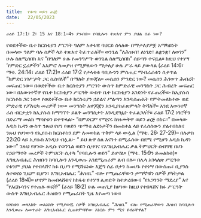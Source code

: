 ```yaml
---
title:  የቁጣ ወይን ጠጅ
date:   22/05/2023
---
```


`ራዕይ 17:1፣ 2፣ 15 እና 18:1–4ን ያንብቡ። የባቢሎን ተጽእኖ ምን ያህል ሰፊ ነው?`

የወደቀችው ቤተ ክርስቲያን ሥርዓት ዓለም አቀፋዊ ባህርይ ስላለው በማታለያዎቿ አማካይነት በመላው ዓለም ባሉ ሰዎች ላይ ተጽእኖ ትፈጥራለች። ወንጌል “ለሕዝብ፣ ለነገድ፣ ለቋንቋ፣ ለወገን” ሁሉ ስለሚሰበክ እና “በዓለም ሁሉ የመንግሥት ወንጌል ስለሚሰበክ” ሰይጣን ተናዷል። ከዚህ የተነሣ ‘የምድር ኗሪዎችን’ አእምሮ ለመያዝ የሚቻለውን ማታለያ ሁሉ ሥራ ላይ ያውላል (ራዕይ 14:6፣ ማቴ. 24:14፣ ራዕይ 17:2)። ራዕይ 17፡2 የታላቂቱ ባቢሎንን ምስጢር ማብራራቱን ሲቀጥል “ከምድር ነገሥታት ጋር ሴስናለች” በማለት ያውጃል። መሴሰን ምንድር ነው? መሴሰን ሕገወጥ ሕብረት መፍጠር ነው። በወደቀችው ቤተ ክርስቲያን ሥርዓት ውስጥ ከምድራዊ መንግስት ጋር ሕብረት መፍጠር ነው። በእውነተኛዋ የቤተ ክርስቲያን ሥርዓት ውስጥ ቤተ ክርስቲያን አንድነት የፈጠረችው ከኢየሱስ ክርስቶስ ጋር ነው። የወደቀችው ቤተ ክርስቲያን ኃይልና ሥልጣን እንዲሰጡአት የምትመለከተው ወደ ምድራዊ የፖለቲካ መሪዎች ነው። መንግስት አዋጆቿን እንዲያስፈጽምላት ትሻለች። እንደ እውነተኛ ራስ ብርታቷን ከኢየሱስ ከማግኘት ይልቅ መንግስታት እንዲደግፏት ትፈልጋለች። ራዕይ 17፡2 ነገሮችን በድራማ መልክ ማሳየቱን ይቀጥላል፡- “በምድርም የሚኖሩ ከዝሙትዋ ወይን ጠጅ ሰከሩ።” በመላው አዲስ ኪዳን ውስጥ ንጹህ የሆነ የወይን ጭማቂ ለድነታችን በመስቀል ላይ የፈሰሰውን ያልተበከለና ንጹህ የሆነውን የኢየሱስ ክርስቶስን ደም ለመወከል ጥቅም ላይ ውሏል (ማቴ. 26፡ 27-29)። በሉቃስ 22፡20 ላይ ኢየሱስ እንዲህ ብሏል፡- “ ይህ ጽዋ ስለ እናንተ በሚፈሰው በደሜ የሚሆን አዲስ ኪዳን ነው።” ንጹህ የሆነው አዲሱ የወንጌል ወይን ሲዛባና የእግዚአብሔር ቃል ትምህርት ሰብዓዊ በሆኑ የኃይማኖት መሪዎች ትምህርት ሲተካ “የባቢሎን ወይን” ይሆናል። (ማቴ. 15፡9ን ይመልከቱ)። እግዚአብሔር ሕዝቡን ከባቢሎን እንዲወጡ እንደሚጠራም ልብ በሉ። በሌላ አገላለጽ ሥርዓቱ የቱንም ያህል የተበላሸና ክፉ ቢሆን የሚሸፍነው እጅግ ሰፊ ቦታን ከመሆኑ የተነሣ በውስጡ፣ ቢያንስ ለተወሰነ ጊዜም ቢሆን፣ እግዚአብሔር “ሕዝቤ” ብሎ የሚጠራቸውን ታማኞቹን ሰዎች ያካትታል (ራዕይ 18፡4)። ሆኖም ከመበላሸቱና ከክፋቱ የተነሣ ሊወድቅ ከተቃረበውና “የአጋንንት ማደሪያ” እና “የእርኩሳንና የተጠሉ ወፎች” (ራዕይ 18፡2) ሁሉ መጠጊያ ከሆነው ከዚህ የተበላሸና ክፉ ሥርዓት ውስጥ እግዚአብሔር ሕዝቡን የሚጠራበት ጊዜ እየመጣ ነው።

`የሶስቱን መላእክት መልእክት የሚያውጁ ሰዎች እግዚአብሔር “ሕዝቤ” ብሎ የሚጠራቸውን ሕዝብ ከባቢሎን እንዲወጡ ለመጥራት እግዚአብሔር ሲጠቀምባቸው እነርሱ ምን ሚና ይኖራቸዋል?`